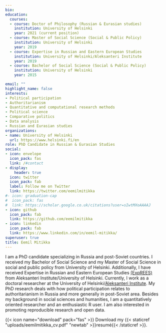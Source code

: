 ```yaml
---
bio:
education:
  courses:
  - course: Doctor of Philosophy (Russian & Eurasian studies)
    institution: University of Helsinki
    year: 2021 (current position)
  - course: Master of Social Science (Social & Public Policy)
    institution: University of Helsinki
    year: 2019
  - course: Expertise in Russian and Eastern European Studies
    institution: University of Helsinki/Aleksanteri Institute
    year: 2019
  - course: Bachelor of Social Science (Social & Public Policy)
    institution: University of Helsinki
    year: 2015

email: ""
highlight_name: false
interests:
- Political participation
- Authoritarianism
- Quantitative and computational research methods
- Political science
- Comparative politics
- Data analysis
- Russian and Eurasian studies
organizations:
- name: University of Helsinki
  url: https://www.helsinki.fi/en
role: PhD Candidate in Russian & Eurasian Studies
social:
- icon: envelope
  icon_pack: fas
  link: /#contact
- display:
    header: true
  icon: twitter
  icon_pack: fab
  label: Follow me on Twitter
  link: https://twitter.com/eemilmitikka
#- icon: graduation-cap
#  icon_pack: fas
#  link: https://scholar.google.co.uk/citations?user=sIwtMXoAAAAJ
- icon: github
  icon_pack: fab
  link: https://github.com/eemilmitikka
- icon: linkedin
  icon_pack: fab
  link: https://www.linkedin.com/in/eemil-mitikka/
superuser: true
title: Eemil Mitikka
---
```


I am a PhD candidate specializing in Russia and post-Soviet countries. I received my Bachelor of Social Science and my Master of Social Science in social and public policy from University of Helsinki. Additionally, I have received Expertise in Russian and Eastern European Studies [(ExpREES)](https://www2.helsinki.fi/en/aleksanteri-institute/education/master-level/exprees) from Aleksanteri Institute/University of Helsinki. Currently, I work as a doctoral researcher at the University of Helsinki/[Aleksanteri Institute](https://www2.helsinki.fi/en/aleksanteri-institute). My PhD research deals with how political participation relates to authoritarianism in Russia and more generally in post-Soviet area. Besides my background in social sciences and humanities, I am a quantitatively oriented researcher and an enthusiastic R user. I am also interested in promoting reproducible research and open data.

{{< icon name="download" pack="fas" >}} Download my {{< staticref "uploads/eemilmitikka_cv.pdf" "newtab" >}}resumé{{< /staticref >}}.
